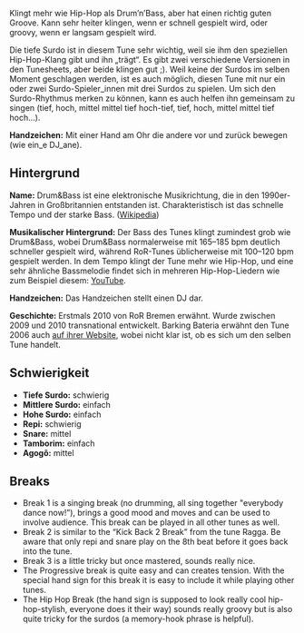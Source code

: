 Klingt mehr wie Hip-Hop als Drum’n’Bass, aber hat einen richtig guten Groove.
Kann sehr heiter klingen, wenn er schnell gespielt wird, oder groovy, wenn er
langsam gespielt wird.

Die tiefe Surdo ist in diesem Tune sehr wichtig, weil sie ihm den speziellen
Hip-Hop-Klang gibt und ihn „trägt“. Es gibt zwei verschiedene Versionen in den
Tunesheets, aber beide klingen gut ;). Weil keine der Surdos im selben Moment
geschlagen werden, ist es auch möglich, diesen Tune mit nur ein oder zwei
Surdo-Spieler_innen mit drei Surdos zu spielen. Um sich den Surdo-Rhythmus
merken zu können, kann es auch helfen ihn gemeinsam zu singen (tief, hoch,
mittel mittel tief hoch-tief, tief, hoch, mittel mittel tief hoch…).

**Handzeichen:** Mit einer Hand am Ohr die andere vor und zurück bewegen (wie
ein_e DJ_ane).

## Hintergrund

**Name:** Drum&Bass ist eine elektronische Musikrichtung, die in den
1990er-Jahren in Großbritannien entstanden ist. Charakteristisch ist das
schnelle Tempo und der starke Bass.
([Wikipedia](https://en.wikipedia.org/wiki/Drum_and_bass))

**Musikalischer Hintergrund:** Der Bass des Tunes klingt zumindest grob wie
Drum&Bass, wobei Drum&Bass normalerweise mit 165–185 bpm deutlich schneller
gespielt wird, während RoR-Tunes üblicherweise mit 100–120 bpm gespielt werden.
In dem Tempo klingt der Tune mehr wie Hip-Hop, und eine sehr ähnliche
Bassmelodie findet sich in mehreren Hip-Hop-Liedern wie zum Beispiel diesem:
[YouTube](https://www.youtube.com/watch?v=UePtoxDhJSw).

**Handzeichen:** Das Handzeichen stellt einen DJ dar.

**Geschichte:** Erstmals 2010 von RoR Bremen erwähnt. Wurde zwischen 2009 und
2010 transnational entwickelt. Barking Bateria erwähnt den Tune 2006 auch [auf
ihrer
Website](https://web.archive.org/web/20061023061031/http://www.barkingbateria.co.uk/samba.htm),
wobei nicht klar ist, ob es sich um den selben Tune handelt.

## Schwierigkeit

* **Tiefe Surdo:** schwierig
* **Mittlere Surdo:** einfach
* **Hohe Surdo:** einfach
* **Repi:** schwierig
* **Snare:** mittel
* **Tamborim:** einfach
* **Agogô:** mittel

## Breaks

* Break 1 is a singing break (no drumming, all sing together "everybody dance
  now!”), brings a good mood and moves and can be used to involve audience. This
  break can be played in all other tunes as well.
* Break 2 is similar to the “Kick Back 2 Break” from the tune Ragga. Be aware
  that only repi and snare play on the 8th beat before it goes back into the
  tune.
* Break 3 is a little tricky but once mastered, sounds really nice.
* The Progressive break is quite easy and can creates tension. With the special
  hand sign for this break it is easy to include it while playing other tunes.
* The Hip Hop Break (the hand sign is supposed to look really cool
  hip-hop-stylish, everyone does it their way) sounds really groovy but is also
  quite tricky for the surdos (a memory-hook phrase is helpful).
